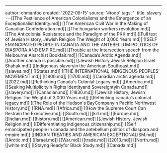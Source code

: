 ---
author: ohmanfoo
created: '2022-09-15'
source: '#todo'
tags: ''
title: slavery
---[[The Pestilence of American Colonialisms and the Emergence of an Exceptionalist Identity.md]]
[[The American Civil War in the Making of Canadian Confederation.md]]
[[The hungarian workers revolution.md]]
[[The Anticolonial Resistance and the Paradigm of the PKK.md]]
[[Full text of Jewish History, Jewish Religion The Weight of 3,000 Years.md]]
[[SELF EMANCIPATED PEOPLE IN CANADA AND THE ANTEBELLUM POLITICS OF DIASPORA AND EMPIRE.md]]
[[Trouble at the Intersection speech from the Melbourne Anarchist Bookfair.md]]
[[Canada’s Arctic Agenda.md]]
[[Another canada is possible.md]]
[[Jewish History Jewish Religion Israel Shahak.md]]
[[Indigenous slaveryin the American Southeast.md]]
[[slaves.md]]
[[States.md]]
[[THE INTERNATIONAL INDIGENOUS PEOPLES’ MOVEMENT.md]]
[[1800.md]]
[[1700.md]]
[[Canadian arctic agenda.md]]
[[2022.md]]
[[Rethinking Canada's Colonial Legacy.md]]
[[America.md]]
[[Seeking Multiplicityin Rights Identityand Sovereigntyin Canada.md]]
[[slavery.md]]
[[Canadian.md]]
[[1830.md]]
[[Jewish History, Jewish Religion The Weight of 3,000 Years.md]]
[[Rethinking canada’s colonial legacy.md]]
[[The Role of the Hudson's BayCompanyin Pacific Northwest History.md]]
[[RNA.md]]
[[Africa.md]]
[[How the Supreme Court Can Restrain the Executive.md]]
[[South.md]]
[[kill.md]]
[[Europe.md]]
[[Indian.md]]
[[history.md]]
[[American.md]]
[[Jewish History, Jewish Religion.md]]
[[Differentiating indigenous citizenship.md]]
[[Self emancipated people in canada and the antebellum politics of diaspora and empire.md]]
[[INDIAN TREATIES AND AMERICAN EXCEPTIONALISM.md]]
[[Arctic.md]]
[[Israel.md]]
[[War.md]]
[[trade.md]]
[[2013.md]]
[[North.md]]
[[white.md]]
[[Stayng Readyfor Black Study.md]]
[[Canada.md]]
